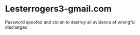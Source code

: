 # Lesterrogers3-gmail.com
Password spoofed and stolen to destroy all evidence of wrongful discharged 

